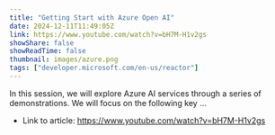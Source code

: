 ```yaml
---
title: "Getting Start with Azure Open AI"
date: 2024-12-11T11:49:05Z
link: https://www.youtube.com/watch?v=bH7M-H1v2gs
showShare: false
showReadTime: false
thumbnail: images/azure.png
tags: ["developer.microsoft.com/en-us/reactor"]
---
```

In this session, we will explore Azure AI services through a series of demonstrations. We will focus on the following key ...

- Link to article: https://www.youtube.com/watch?v=bH7M-H1v2gs